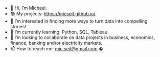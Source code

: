 - 👋 Hi, I’m Michael.
- 📚 My projects: https://micseit.github.io/
- 👀 I’m interested in finding more ways to turn data into compelling stories!
- 🌱 I’m currently learning: Python, SQL, Tableau.
- 💞️ I’m looking to collaborate on data projects in business, economics, finance, banking and\or electricity markets.
- 📫 How to reach me: mic.seit@gmail.com
�
<!---
MicSeit/MicSeit is a ✨ special ✨ repository because its `README.md` (this file) appears on your GitHub profile.
You can click the Preview link to take a look at your changes.
--->

